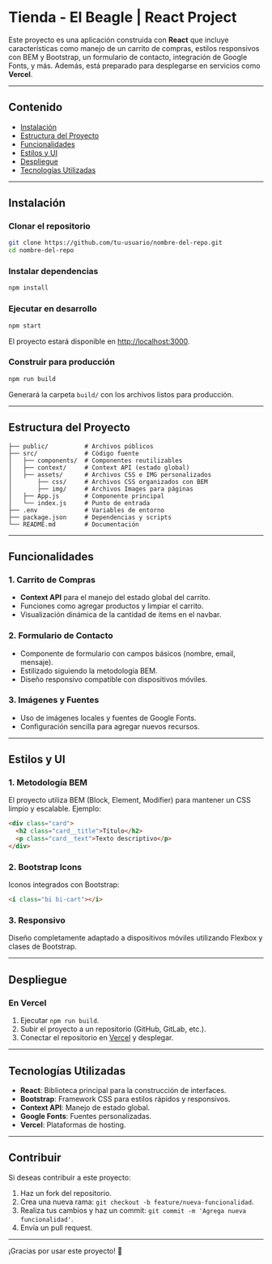 # Tienda - El Beagle | React Project

Este proyecto es una aplicación construida con **React** que incluye características como manejo de un carrito de compras, estilos responsivos con BEM y Bootstrap, un formulario de contacto, integración de Google Fonts, y más. Además, está preparado para desplegarse en servicios como **Vercel**.

---

## **Contenido**
- [Instalación](#instalación)
- [Estructura del Proyecto](#estructura-del-proyecto)
- [Funcionalidades](#funcionalidades)
- [Estilos y UI](#estilos-y-ui)
- [Despliegue](#despliegue)
- [Tecnologías Utilizadas](#tecnologías-utilizadas)

---

## **Instalación**

### Clonar el repositorio
```bash
git clone https://github.com/tu-usuario/nombre-del-repo.git
cd nombre-del-repo
```

### Instalar dependencias
```bash
npm install
```

### Ejecutar en desarrollo
```bash
npm start
```
El proyecto estará disponible en [http://localhost:3000](http://localhost:3000).

### Construir para producción
```bash
npm run build
```
Generará la carpeta `build/` con los archivos listos para producción.

---

## **Estructura del Proyecto**

```
├── public/          # Archivos públicos
├── src/             # Código fuente
│   ├── components/  # Componentes reutilizables
│   ├── context/     # Context API (estado global)
│   ├── assets/      # Archivos CSS e IMG personalizados
│       ├── css/     # Archivos CSS organizados con BEM
│       ├── img/     # Archivos Images para páginas
│   ├── App.js       # Componente principal
│   └── index.js     # Punto de entrada
├── .env             # Variables de entorno
├── package.json     # Dependencias y scripts
└── README.md        # Documentación
```

---

## **Funcionalidades**

### 1. **Carrito de Compras**
- **Context API** para el manejo del estado global del carrito.
- Funciones como agregar productos y limpiar el carrito.
- Visualización dinámica de la cantidad de ítems en el navbar.

### 2. **Formulario de Contacto**
- Componente de formulario con campos básicos (nombre, email, mensaje).
- Estilizado siguiendo la metodología BEM.
- Diseño responsivo compatible con dispositivos móviles.

### 3. **Imágenes y Fuentes**
- Uso de imágenes locales y fuentes de Google Fonts.
- Configuración sencilla para agregar nuevos recursos.

---

## **Estilos y UI**

### 1. **Metodología BEM**
El proyecto utiliza BEM (Block, Element, Modifier) para mantener un CSS limpio y escalable.
Ejemplo:
```html
<div class="card">
  <h2 class="card__title">Título</h2>
  <p class="card__text">Texto descriptivo</p>
</div>
```

### 2. **Bootstrap Icons**
Iconos integrados con Bootstrap:
```html
<i class="bi bi-cart"></i>
```

### 3. **Responsivo**
Diseño completamente adaptado a dispositivos móviles utilizando Flexbox y clases de Bootstrap.

---

## **Despliegue**

### **En Vercel**
1. Ejecutar `npm run build`.
2. Subir el proyecto a un repositorio (GitHub, GitLab, etc.).
3. Conectar el repositorio en [Vercel](https://vercel.com/) y desplegar.


---

## **Tecnologías Utilizadas**
- **React**: Biblioteca principal para la construcción de interfaces.
- **Bootstrap**: Framework CSS para estilos rápidos y responsivos.
- **Context API**: Manejo de estado global.
- **Google Fonts**: Fuentes personalizadas.
- **Vercel**: Plataformas de hosting.

---

## **Contribuir**
Si deseas contribuir a este proyecto:
1. Haz un fork del repositorio.
2. Crea una nueva rama: `git checkout -b feature/nueva-funcionalidad`.
3. Realiza tus cambios y haz un commit: `git commit -m 'Agrega nueva funcionalidad'`.
4. Envía un pull request.

---

¡Gracias por usar este proyecto! 🎉
